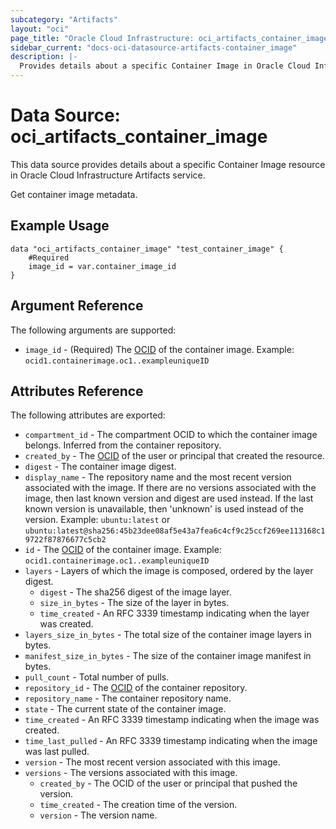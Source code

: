 ```yaml
---
subcategory: "Artifacts"
layout: "oci"
page_title: "Oracle Cloud Infrastructure: oci_artifacts_container_image"
sidebar_current: "docs-oci-datasource-artifacts-container_image"
description: |-
  Provides details about a specific Container Image in Oracle Cloud Infrastructure Artifacts service
---
```


# Data Source: oci_artifacts_container_image
This data source provides details about a specific Container Image resource in Oracle Cloud Infrastructure Artifacts service.

Get container image metadata.

## Example Usage

```hcl
data "oci_artifacts_container_image" "test_container_image" {
	#Required
	image_id = var.container_image_id
}
```

## Argument Reference

The following arguments are supported:

* `image_id` - (Required) The [OCID](https://docs.cloud.oracle.com/iaas/Content/General/Concepts/identifiers.htm) of the container image.  Example: `ocid1.containerimage.oc1..exampleuniqueID` 


## Attributes Reference

The following attributes are exported:

* `compartment_id` - The compartment OCID to which the container image belongs. Inferred from the container repository.
* `created_by` - The [OCID](https://docs.cloud.oracle.com/iaas/Content/General/Concepts/identifiers.htm) of the user or principal that created the resource.
* `digest` - The container image digest.
* `display_name` - The repository name and the most recent version associated with the image. If there are no versions associated with the image, then last known version and digest are used instead. If the last known version is unavailable, then 'unknown' is used instead of the version.  Example: `ubuntu:latest` or `ubuntu:latest@sha256:45b23dee08af5e43a7fea6c4cf9c25ccf269ee113168c19722f87876677c5cb2` 
* `id` - The [OCID](https://docs.cloud.oracle.com/iaas/Content/General/Concepts/identifiers.htm) of the container image.  Example: `ocid1.containerimage.oc1..exampleuniqueID` 
* `layers` - Layers of which the image is composed, ordered by the layer digest.
	* `digest` - The sha256 digest of the image layer.
	* `size_in_bytes` - The size of the layer in bytes.
	* `time_created` - An RFC 3339 timestamp indicating when the layer was created.
* `layers_size_in_bytes` - The total size of the container image layers in bytes.
* `manifest_size_in_bytes` - The size of the container image manifest in bytes.
* `pull_count` - Total number of pulls.
* `repository_id` - The [OCID](https://docs.cloud.oracle.com/iaas/Content/General/Concepts/identifiers.htm) of the container repository.
* `repository_name` - The container repository name.
* `state` - The current state of the container image.
* `time_created` - An RFC 3339 timestamp indicating when the image was created.
* `time_last_pulled` - An RFC 3339 timestamp indicating when the image was last pulled.
* `version` - The most recent version associated with this image.
* `versions` - The versions associated with this image.
	* `created_by` - The OCID of the user or principal that pushed the version.
	* `time_created` - The creation time of the version.
	* `version` - The version name.

